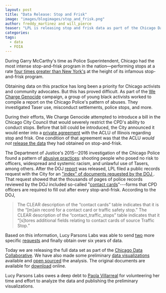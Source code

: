 ```yaml
---
layout: post
title: "Data Release: Stop and Frisk"
image: "images/blogimages/stop_and_frisk.png"
author: freddy_martinez and will_pierce
teaser: "LPL is releasing stop and frisk data as part of the Chicago Data Collaborative"
categories:
tags:
  - data
  - FOIA
---
```


During Garry McCarthy's time as Police Superintendent, Chicago had the most intense stop-and-frisk program in the nation—performing stops at a rate [four times greater than New York's](https://www.aclu-il.org/sites/default/files/wp-content/uploads/2015/03/ACLU_StopandFrisk_6.pdf) at the height of its infamous stop-and-frisk program.

Obtaining data on this practice has long been a priority for Chicago activists and community advocates. But this has proved difficult. As part of the [We Charge Genocide](http://wechargegenocide.org) campaign, a group of young black activists worked to compile a report on the Chicago Police's pattern of abuses. They investigated Taser use, misconduct settlements, police stops, and more.

During their efforts, We Charge Genocide attempted to introduce a bill in the Chicago City Council that would severely restrict the CPD's ability to conduct stops. Before that bill could be introduced, the City announced it would enter into a [private agreement](http://www.truth-out.org/news/item/32361-aclu-of-illinois-sells-out-chicago-s-black-youth) with the ACLU of Illinois regarding stop and frisk. One condition of that agreement was that the ACLU *would not* [release the data](http://wechargegenocide.org/an-open-letter-to-the-aclu-of-illinois-regarding-stop-frisk/) they had obtained on stop-and-frisk.

The Department of Justice's 2015--2016 investigation of the Chicago Police found a pattern of [abusive practices](https://www.theatlantic.com/news/archive/2017/01/justice-department-chicago-police-report/513113/): shooting people who posed no risk to officers, widespread and systemic racism, and unlawful use of Tasers, among others. After the DOJ [report](https://www.justice.gov/opa/file/925846/download) was released, LPL filed a public records request with the City for an ["index" of documents requested by the DOJ ](https://www.muckrock.com/foi/chicago-169/city-hall-all-doj-documents-32678/) . That request showed that the thousands of pages of police records reviewed by the DOJ included so-called "[contact cards](https://www.documentcloud.org/documents/4443649-2016-11-14-Ltr-From-LG-to-Taft-Re-USDOJ-Seventh.html#document/p3/a419234)"---forms that CPD officers are required to fill out after every stop-and-frisk. According to the DOJ,

> The CLEAR description of the “contact cards” table indicates that it is the “[m]ain record for a contact card or traffic safety stop.” The CLEAR description of the “contact_traffic_stops” table indicates that it “[s]tores additional fields relating to contact cards of source Traffic Stop.”

Based on this information, Lucy Parsons Labs was able to send [two](https://www.muckrock.com/foi/chicago-169/cpd-contact-cards-2012-2014-38540/) more specific [requests](https://www.muckrock.com/foi/chicago-169/cpd-contact-cards-2014-2016-34241/) and finally obtain over six years of data.

Today we are releasing the full data set as part of the [Chicago Data Collaborative](https://chicagodatacollaborative.org/). We have also made some preliminary [data visualizations](https://dataforjustice.github.io/chicagostopandfrisk/) available and [open sourced](https://github.com/DataForJustice/chicagostopandfrisk) the analysis. The original documents are available for [download](https://www.dropbox.com/sh/f1aa18osfmdcary/AAC4WnzTpbKz9sjT1pik04vwa?dl=0) online.

Lucy Parsons Labs owes a deep debt to [Paola Villarreal](https://twitter.com/paw) for volunteering her time and effort to analyze the data and publishing the preliminary visualizations.
